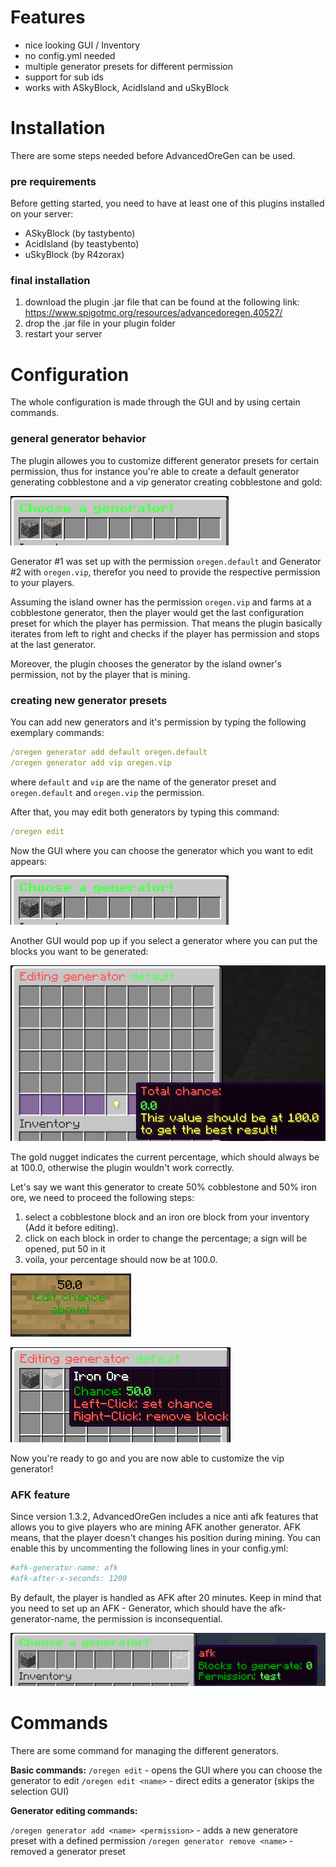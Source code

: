 <!-- TITLE: Advanced Ore Gen -->
<!-- SUBTITLE: A simple way to change the ore generator! -->

# Features
* nice looking GUI / Inventory
* no config.yml needed
* multiple generator presets for different permission
* support for sub ids
* works with ASkyBlock, AcidIsland and uSkyBlock
# Installation

There are some steps needed before AdvancedOreGen can be used.

### pre requirements

Before getting started, you need to have at least one of this plugins installed on your server:
* ASkyBlock (by tastybento)
* AcidIsland (by teastybento)
* uSkyBlock (by R4zorax)

### final installation

1. download the plugin .jar file that can be found at the following link:  https://www.spigotmc.org/resources/advancedoregen.40527/
2. drop the .jar file in your plugin folder
3. restart your server

# Configuration
The whole configuration is made through the GUI and by using certain commands.

### general generator behavior

The plugin allowes you to customize different generator presets for certain permission, thus for instance you're able to create a default generator generating cobblestone and a vip generator creating cobblestone and gold:

![minecraft screenshot](/img/h-1504395406-3250698-9-cf-0106826.png)

Generator #1 was set up with the permission `oregen.default` and Generator #2 with `oregen.vip`, therefor you need to provide the respective permission to your players.

Assuming the island owner has the permission `oregen.vip` and farms at a cobblestone generator, then the player would get the last configuration preset for which the player has permission.
That means the plugin basically iterates from left to right and checks if the player has permission and stops at the last generator.

Moreover, the plugin chooses the generator by the island owner's permission, not by the player that is mining.

### creating new generator presets

You can add new generators and it's permission by typing the following exemplary commands:

```yaml
/oregen generator add default oregen.default
/oregen generator add vip oregen.vip
```

where `default` and `vip` are the name of the generator preset and `oregen.default` and `oregen.vip` the permission.

After that, you may edit both generators by typing this command:

```yaml
/oregen edit
```

Now the GUI where you can choose the generator which you want to edit appears:

![H 1504395406 3250698 9 Cf 0106826](/uploads/h-1504395406-3250698-9-cf-0106826.png "H 1504395406 3250698 9 Cf 0106826")

Another GUI would pop up if you select a generator where you can put the blocks you want to be generated:

![H 1504396566 4427302 49223 Adfd 7](/uploads/h-1504396566-4427302-49223-adfd-7.png "H 1504396566 4427302 49223 Adfd 7")

The gold nugget indicates the current percentage, which should always be at 100.0, otherwise the plugin wouldn't work correctly.

Let's say we want this generator to create 50% cobblestone and 50% iron ore, we need to proceed the following steps:
1. select a cobblestone block and an iron ore block from your inventory (Add it before editing).
2. click on each block in order to change the percentage; a sign will be opened, put 50 in it
3. voila, your percentage should now be at 100.0.

![H 1504396945 2740433 76972 C 1346](/uploads/h-1504396945-2740433-76972-c-1346.png "H 1504396945 2740433 76972 C 1346")

![H 1504397137 2180880 3842 Fcdf 83](/uploads/h-1504397137-2180880-3842-fcdf-83.png "H 1504397137 2180880 3842 Fcdf 83")

Now you're ready to go and you are now able to customize the vip generator!

### AFK feature

Since version 1.3.2, AdvancedOreGen includes a nice anti afk features that allows you to give players who are mining AFK another generator.
AFK means, that the player doesn't changes his position during mining.
You can enable this by uncommenting the following lines in your config.yml:

```yaml
#afk-generator-name: afk
#afk-after-x-seconds: 1200
```

By default, the player is handled as AFK after 20 minutes. Keep in mind that you need to set up an AFK - Generator, which should have the afk-generator-name, the permission is inconsequential.

![H 1504396566 4427302 49223 Adfd 7](/uploads/afk-generator-example.png "Example of an AFK-Generator")


# Commands
There are some command for managing the different generators.

**Basic commands:**
`/oregen edit` - opens the GUI where you can choose the generator to edit
`/oregen edit <name>` - direct edits a generator (skips the selection GUI)

**Generator editing commands:**

`/oregen generator add <name> <permission>` - adds a new generatore preset with a defined permission
`/oregen generator remove <name>` - removed a generator preset
